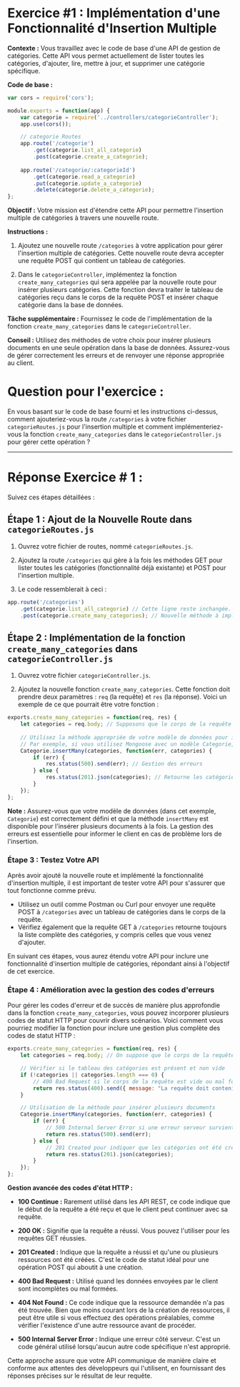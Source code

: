 # Exercice #1 : Implémentation d'une Fonctionnalité d'Insertion Multiple

**Contexte :** Vous travaillez avec le code de base d'une API de gestion de catégories. Cette API vous permet actuellement de lister toutes les catégories, d'ajouter, lire, mettre à jour, et supprimer une catégorie spécifique.

**Code de base :**
```javascript
var cors = require('cors');

module.exports = function(app) {
    var categorie = require('../controllers/categorieController');
    app.use(cors());

    // categorie Routes
    app.route('/categorie')
        .get(categorie.list_all_categorie)
        .post(categorie.create_a_categorie);
    
    app.route('/categorie/:categorieId')
        .get(categorie.read_a_categorie)
        .put(categorie.update_a_categorie)
        .delete(categorie.delete_a_categorie);
};
```

**Objectif :** Votre mission est d'étendre cette API pour permettre l'insertion multiple de catégories à travers une nouvelle route.

**Instructions :**

1. Ajoutez une nouvelle route `/categories` à votre application pour gérer l'insertion multiple de catégories. Cette nouvelle route devra accepter une requête POST qui contient un tableau de catégories.

2. Dans le `categorieController`, implémentez la fonction `create_many_categories` qui sera appelée par la nouvelle route pour insérer plusieurs catégories. Cette fonction devra traiter le tableau de catégories reçu dans le corps de la requête POST et insérer chaque catégorie dans la base de données.

**Tâche supplémentaire :** Fournissez le code de l'implémentation de la fonction `create_many_categories` dans le `categorieController`.

**Conseil :** Utilisez des méthodes de votre choix pour insérer plusieurs documents en une seule opération dans la base de données. Assurez-vous de gérer correctement les erreurs et de renvoyer une réponse appropriée au client.

# Question pour l'exercice :

En vous basant sur le code de base fourni et les instructions ci-dessus, comment ajouteriez-vous la route `/categories` à votre fichier `categorieRoutes.js` pour l'insertion multiple et comment implémenteriez-vous la fonction `create_many_categories` dans le `categorieController.js` pour gérer cette opération ?

---
# Réponse Exercice # 1 : 

Suivez ces étapes détaillées :

## Étape 1 : Ajout de la Nouvelle Route dans `categorieRoutes.js`

1. Ouvrez votre fichier de routes, nommé `categorieRoutes.js`.

2. Ajoutez la route `/categories` qui gère à la fois les méthodes GET pour lister toutes les catégories (fonctionnalité déjà existante) et POST pour l'insertion multiple.
3. Le code ressemblerait à ceci :

```javascript
app.route('/categories')
    .get(categorie.list_all_categorie) // Cette ligne reste inchangée.
    .post(categorie.create_many_categories); // Nouvelle méthode à implémenter.
```

## Étape 2 : Implémentation de la fonction `create_many_categories` dans `categorieController.js`

1. Ouvrez votre fichier `categorieController.js`.

2. Ajoutez la nouvelle fonction `create_many_categories`. Cette fonction doit prendre deux paramètres : `req` (la requête) et `res` (la réponse). Voici un exemple de ce que pourrait être votre fonction :

```javascript
exports.create_many_categories = function(req, res) {
    let categories = req.body; // Supposons que le corps de la requête contient un tableau de catégories.
    
    // Utilisez la méthode appropriée de votre modèle de données pour insérer plusieurs documents.
    // Par exemple, si vous utilisez Mongoose avec un modèle Categorie, cela pourrait ressembler à :
    Categorie.insertMany(categories, function(err, categories) {
        if (err) {
            res.status(500).send(err); // Gestion des erreurs
        } else {
            res.status(201).json(categories); // Retourne les catégories insérées
        }
    });
};
```

**Note :** Assurez-vous que votre modèle de données (dans cet exemple, `Categorie`) est correctement défini et que la méthode `insertMany` est disponible pour l'insérer plusieurs documents à la fois. La gestion des erreurs est essentielle pour informer le client en cas de problème lors de l'insertion.

### Étape 3 : Testez Votre API

Après avoir ajouté la nouvelle route et implémenté la fonctionnalité d'insertion multiple, il est important de tester votre API pour s'assurer que tout fonctionne comme prévu.

- Utilisez un outil comme Postman ou Curl pour envoyer une requête POST à `/categories` avec un tableau de catégories dans le corps de la requête.
- Vérifiez également que la requête GET à `/categories` retourne toujours la liste complète des catégories, y compris celles que vous venez d'ajouter.

En suivant ces étapes, vous aurez étendu votre API pour inclure une fonctionnalité d'insertion multiple de catégories, répondant ainsi à l'objectif de cet exercice.

### Étape 4 :  Amélioration avec la gestion des codes d'erreurs

Pour gérer les codes d'erreur et de succès de manière plus approfondie dans la fonction `create_many_categories`, vous pouvez incorporer plusieurs codes de statut HTTP pour couvrir divers scénarios. Voici comment vous pourriez modifier la fonction pour inclure une gestion plus complète des codes de statut HTTP :

```javascript
exports.create_many_categories = function(req, res) {
    let categories = req.body; // On suppose que le corps de la requête contient un tableau de catégories.

    // Vérifier si le tableau des catégories est présent et non vide
    if (!categories || categories.length === 0) {
        // 400 Bad Request si le corps de la requête est vide ou mal formé
        return res.status(400).send({ message: "La requête doit contenir un tableau de catégories." });
    }

    // Utilisation de la méthode pour insérer plusieurs documents
    Categorie.insertMany(categories, function(err, categories) {
        if (err) {
            // 500 Internal Server Error si une erreur serveur survient
            return res.status(500).send(err);
        } else {
            // 201 Created pour indiquer que les catégories ont été créées avec succès
            return res.status(201).json(categories);
        }
    });
};
```

**Gestion avancée des codes d'état HTTP :**

- **100 Continue :** Rarement utilisé dans les API REST, ce code indique que le début de la requête a été reçu et que le client peut continuer avec sa requête.

- **200 OK :** Signifie que la requête a réussi. Vous pouvez l'utiliser pour les requêtes GET réussies.

- **201 Created :** Indique que la requête a réussi et qu'une ou plusieurs ressources ont été créées. C'est le code de statut idéal pour une opération POST qui aboutit à une création.

- **400 Bad Request :** Utilisé quand les données envoyées par le client sont incomplètes ou mal formées.

- **404 Not Found :** Ce code indique que la ressource demandée n'a pas été trouvée. Bien que moins courant lors de la création de ressources, il peut être utile si vous effectuez des opérations préalables, comme vérifier l'existence d'une autre ressource avant de procéder.

- **500 Internal Server Error :** Indique une erreur côté serveur. C'est un code général utilisé lorsqu'aucun autre code spécifique n'est approprié.

Cette approche assure que votre API communique de manière claire et conforme aux attentes des développeurs qui l'utilisent, en fournissant des réponses précises sur le résultat de leur requête.
